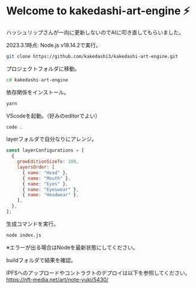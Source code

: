 # Welcome to kakedashi-art-engine ⚡

ハッシュリップさんが一向に更新しないのでAIに叩き直してもらいました。

2023.3.1時点:
Node.js v18.14.2で実行。

```sh
git clone https://github.com/kakedashi3/kakedashi-art-engine.git
```

プロジェクトフォルダに移動。

```sh
cd kakedashi-art-engine
```

依存関係をインストール。

```sh
yarn
```


VScodeを起動。（好みのeditorでよい）
```sh
code .
```

layerフォルダで自分なりにアレンジ。

```js
const layerConfigurations = [
  {
    growEditionSizeTo: 100,
    layersOrder: [
      { name: "Head" },
      { name: "Mouth" },
      { name: "Eyes" },
      { name: "Eyeswear" },
      { name: "Headwear" },
    ],
  },
];
```

生成コマンドを実行。

```sh
node index.js
```

※エラーが出る場合はNodeを最新状態にしてください。

buildフォルダで結果を確認。

IPFSへのアップロードやコントラクトのデプロイは以下を参照してください。
https://nft-media.net/art/note-yuki/5430/
